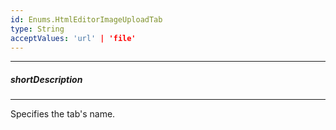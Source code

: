 ```yaml
---
id: Enums.HtmlEditorImageUploadTab
type: String
acceptValues: 'url' | 'file'
---
```

---
##### shortDescription
<!-- Description goes here -->

---
<!-- Description goes here -->
Specifies the tab's name.